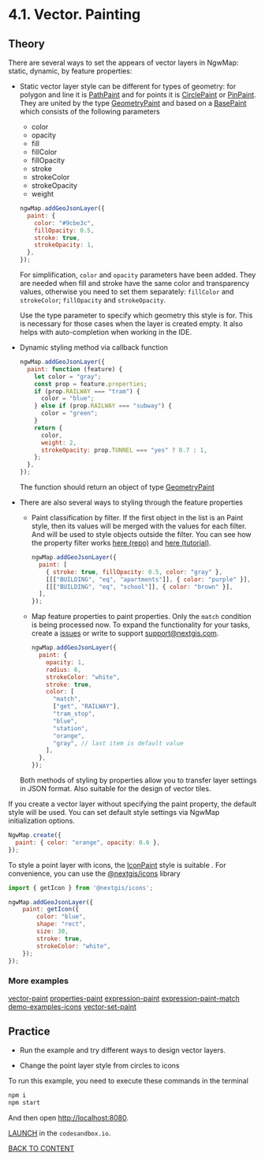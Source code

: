 # 4.1. Vector. Painting

## Theory

There are several ways to set the appears of vector layers in NgwMap: static, dynamic, by feature properties:

- Static vector layer style can be different for types of geometry: for polygon and line it is [PathPaint](https://code-api.nextgis.com/interfaces/paint.PathPaint.html) and for points it is [CirclePaint](https://code-api.nextgis.com/interfaces/paint.CirclePaint.html) or [PinPaint](https://code-api.nextgis.com/interfaces/paint.PinPaint.html). They are united by the type [GeometryPaint](https://code-api.nextgis.com/modules/paint.html#GeometryPaint) and based on a [BasePaint](https://code-api.nextgis.com/interfaces/paint.BasePaint.html) which consists of the following parameters

  - color
  - opacity
  - fill
  - fillColor
  - fillOpacity
  - stroke
  - strokeColor
  - strokeOpacity
  - weight

  ```javascript
  ngwMap.addGeoJsonLayer({
    paint: {
      color: "#9cbe3c",
      fillOpacity: 0.5,
      stroke: true,
      strokeOpacity: 1,
    },
  });
  ```

  For simplification, `color` and `opacity` parameters have been added. They are needed when fill and stroke have the same color and transparency values, otherwise you need to set them separately: `fillColor` and `strokeColor`; `fillOpacity` and `strokeOpacity`.

  Use the type parameter to specify which geometry this style is for. This is necessary for those cases when the layer is created empty. It also helps with auto-completion when working in the IDE.

- Dynamic styling method via callback function

  ```javascript
  ngwMap.addGeoJsonLayer({
    paint: function (feature) {
      let color = "gray";
      const prop = feature.properties;
      if (prop.RAILWAY === "tram") {
        color = "blue";
      } else if (prop.RAILWAY === "subway") {
        color = "green";
      }
      return {
        color,
        weight: 2,
        strokeOpacity: prop.TUNNEL === "yes" ? 0.7 : 1,
      };
    },
  });
  ```

  The function should return an object of type [GeometryPaint](https://code-api.nextgis.com/modules/paint.html#GeometryPaint)

- There are also several ways to styling through the feature properties

  - Paint classification by filter. If the first object in the list is an Paint style, then its values will be merged with the values for each filter. And will be used to style objects outside the filter. You can see how the property filter works [here (repo)](https://github.com/nextgis/nextgis_frontend/tree/master/packages/properties-filter) and [here (tutorial)](../5_4_vector_filtering).

    ```javascript
    ngwMap.addGeoJsonLayer({
      paint: [
        { stroke: true, fillOpacity: 0.5, color: "gray" },
        [[["BUILDING", "eq", "apartments"]], { color: "purple" }],
        [[["BUILDING", "eq", "school"]], { color: "brown" }],
      ],
    });
    ```

  - Map feature properties to paint properties. Only the `match` condition is being processed now. To expand the functionality for your tasks, create a [issues](https://github.com/nextgis/nextgis_frontend/issues) or write to support support@nextgis.com.

    ```javascript
    ngwMap.addGeoJsonLayer({
      paint: {
        opacity: 1,
        radius: 6,
        strokeColor: "white",
        stroke: true,
        color: [
          "match",
          ["get", "RAILWAY"],
          "tram_stop",
          "blue",
          "station",
          "orange",
          "gray", // last item is default value
        ],
      },
    });
    ```

  Both methods of styling by properties allow you to transfer layer settings in JSON format. Also suitable for the design of vector tiles.

If you create a vector layer without specifying the paint property, the default style will be used. You can set default style settings via NgwMap initialization options.

```javascript
NgwMap.create({
  paint: { color: "orange", opacity: 0.6 },
});
```

To style a point layer with icons, the [IconPaint](https://code-api.nextgis.com/interfaces/paint.IconPaint.html) style is suitable . For convenience, you can use the [@nextgis/icons](https://github.com/nextgis/nextgis_frontend/tree/master/packages/icons) library

```javascript
import { getIcon } from '@nextgis/icons';

ngwMap.addGeoJsonLayer({
    paint: getIcon({
        color: "blue",
        shape: "rect",
        size: 30,
        stroke: true,
        strokeColor: "white",
    });
});
```

### More examples

[vector-paint](https://code.nextgis.com/demo-examples-vector-paint)
[properties-paint](https://code.nextgis.com/demo-examples-properties-paint)
[expression-paint](https://code.nextgis.com/demo-examples-expression-paint)
[expression-paint-match](https://code.nextgis.com/demo-examples-expression-paint-match)
[demo-examples-icons](https://code.nextgis.com/demo-examples-icons)
[vector-set-paint](https://code.nextgis.com/demo-examples-vector-set-paint)

## Practice

- Run the example and try different ways to design vector layers.

- Change the point layer style from circles to icons

To run this example, you need to execute these commands in the terminal

```bash
npm i
npm start
````

And then open [http://localhost:8080](http://localhost:8080).

[LAUNCH](https://githubbox.com/nextgis/ngf-tutorial/tree/master/tutorials/5_1_vector_painting) in the `codesandbox.io`.

[BACK TO CONTENT](../../README.md)
